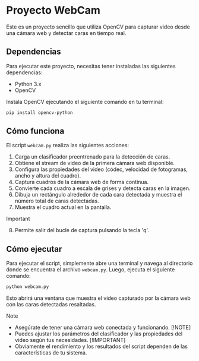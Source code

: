 # Proyecto WebCam

Este es un proyecto sencillo que utiliza OpenCV para capturar video desde una cámara web y detectar caras en tiempo real.

## Dependencias

Para ejecutar este proyecto, necesitas tener instaladas las siguientes dependencias:

- Python 3.x
- OpenCV

Instala OpenCV ejecutando el siguiente comando en tu terminal:

```bash
pip install opencv-python
```

## Cómo funciona

El script `webcam.py` realiza las siguientes acciones:

1. Carga un clasificador preentrenado para la detección de caras.
2. Obtiene el stream de video de la primera cámara web disponible.
3. Configura las propiedades del video (códec, velocidad de fotogramas, ancho y altura del cuadro).
4. Captura cuadros de la cámara web de forma continua.
5. Convierte cada cuadro a escala de grises y detecta caras en la imagen.
6. Dibuja un rectángulo alrededor de cada cara detectada y muestra el número total de caras detectadas.
7. Muestra el cuadro actual en la pantalla.
> [!IMPORTANT]
> 8. Permite salir del bucle de captura pulsando la tecla 'q'.

## Cómo ejecutar

Para ejecutar el script, simplemente abre una terminal y navega al directorio donde se encuentra el archivo `webcam.py`. Luego, ejecuta el siguiente comando:

```bash
python webcam.py
```

Esto abrirá una ventana que muestra el video capturado por la cámara web con las caras detectadas resaltadas.

> [!NOTE]
> - Asegúrate de tener una cámara web conectada y funcionando.
> [!NOTE]
> - Puedes ajustar los parámetros del clasificador y las propiedades del video según tus necesidades.
> [!IMPORTANT]
> - Obviamente el rendimiento y los resultados del script dependen de las características de tu sistema.